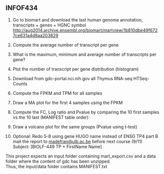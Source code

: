 ## INFOF434 

1. Go to biomart and download the last human genome
annotation, transcripts + genes + HGNC symbol
http://aug2014.archive.ensembl.org/biomart/martview/1b810dbe49f6727ce631a4d8aa203829

2. Compute the average number of transcript per gene
3. What is the maximum, minimum and average number of
transcripts per gene?
4. Plot the number of transcript per gene distribution (histogram)


1. Download from gdc-portal.nci.nih.gov all Thymus RNA-seq
HTSeq-Counts
2. Compute the FPKM and TPM for all samples
3. Draw a MA plot for the first 4 samples using the FPKM
4. Compute the FC, Log ratio and Pvalue by comparing the 10 first
samples vs the 10 last (MANIFEST table order)
5. Draw a volcano plot for the same groups (Pvalue using t-test)
6. Optional: Redo 5-8 using gene HUGO name instead of ENSG
TP4 part B
mail the report to madefran@ulb.ac.be before next course (9/11)  
Subject: [BIOLF-449 TP + FirstName Name]

This project expects an input folder containing mart_export.csv and a data folder where the content of gdc has been unzipped.  
Thus, the input/data folder contains MANIFEST.txt
